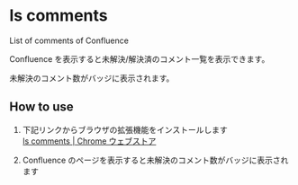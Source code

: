 # ls comments

List of comments of Confluence

Confluence を表示すると未解決/解決済のコメント一覧を表示できます。

未解決のコメント数がバッジに表示されます。

## How to use

1. 下記リンクからブラウザの拡張機能をインストールします  
   [ls comments | Chrome ウェブストア](https://chrome.google.com/webstore/detail/mcmpmiobcpglbbgeondndhkgeclngpak)

1. Confluence のページを表示すると未解決のコメント数がバッジに表示されます
